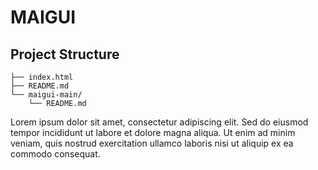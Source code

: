 # MAIGUI

## Project Structure
```
├── index.html
├── README.md
└── maigui-main/
    └── README.md
```

Lorem ipsum dolor sit amet, consectetur adipiscing elit. Sed do eiusmod tempor incididunt ut labore et dolore magna aliqua. Ut enim ad minim veniam, quis nostrud exercitation ullamco laboris nisi ut aliquip ex ea commodo consequat.
